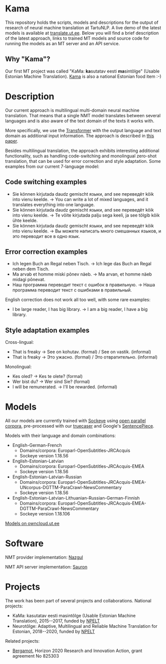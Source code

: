 # Kama

This repository holds the scripts, models and descriptions for the output of research of neural machine translation at TartuNLP. A live demo of the latest models is available at [translate.ut.ee](https://translate.ut.ee). Below you will find a brief description of the latest approach, links to trained MT models and source code for running the models as an MT server and an API service.

## Why "Kama"?
Our first MT project was called "KaMa: **ka**sutatav eesti **ma**sintõlge" (Usable Estonian Machine Translation). [Kama](https://en.wikipedia.org/wiki/Kama_(food)) is also a national Estonian food item :-)

# Description

Our current approach is multilingual multi-domain neural machine translation. That means that a single NMT model translates between several languages and is also aware of the text domain of the texts it works with.

More specifically, we use the [Transformer](https://papers.nips.cc/paper/7181-attention-is-all-you-need.pdf) with the output language and text domain as additional input information. The approach is described in [this paper](https://www.aclweb.org/anthology/W19-5342.pdf).

Besides multilingual translation, the approach exhibits interesting additional functionality, such as handling code-switching and monolingual zero-shot translation, that can be used for error correction and style adaptation. Some examples from our current 7-language model:

## Code switching examples

* Sie können kirjutada daudz gemischt языки, and see переведёт kõik into vienu keelde. -> You can write a lot of mixed languages, and it translates everything into one language.
* Sie können kirjutada daudz gemischt языки, and see переведёт kõik into vienu keelde. -> Te võite kirjutada palju sega keeli, ja see tõlgib kõik ühte keelde.
* Sie können kirjutada daudz gemischt языки, and see переведёт kõik into vienu keelde. -> Вы можете написать много смешанных языков, и это переводит все в одно язык.

## Error correction examples

* Ich legen Buch an Regal neben Tisch. -> Ich lege das Buch an Regal neben dem Tisch.
* Ma arvab et homme miski põnev näeb. -> Ma arvan, et homme näeb midagi põnevat.
* Наш программа переводит текст с ошибок в правильную. -> Наша программа переводит текст с ошибками в правильный.

English correction does not work all too well, with some rare examples:
* I be large reader, I has big library. -> I am a big reader, I have a big library.

## Style adaptation examples

Cross-lingual:
* That is freaky -> See on kohutav. (formal) / See on vastik. (informal)
* That is freaky -> Это ужасно. (formal) / Это отвратительно. (informal)

Monolingual:
* Kes oled? -> Kes te olete? (formal)
* Wer bist du? -> Wer sind Sie? (formal)
* I will be remunerated. -> I'll be rewarded. (informal)

# Models

All our models are currently trained with [Sockeye](https://github.com/awslabs/sockeye) using [open parallel corpora](http://opus.nlpl.eu/), pre-processed with our [truecaser](https://github.com/tartunlp/truecaser) and Google's [SentencePiece](https://github.com/google/sentencepiece).

Models with their language and domain combinations:

* English-German-French
  * Domains/corpora: Europarl-OpenSubtitles-JRCAcquis
  * Sockeye version 1.18.56
* English-Estonian-Latvian
  * Domains/corpora: Europarl-OpenSubtitles-JRCAcquis-EMEA
  * Sockeye version 1.18.56
* English-Estonian-Latvian-Russian
  * Domains/corpora: Europarl-OpenSubtitles-JRCAcquis-EMEA-UNcorpus-DGTTM-ParaCrawl-NewsCommentary
  * Sockeye version 1.18.56
* English-Estonian-Latvian-Lithuanian-Russian-German-Finnish
  * Domains/corpora: Europarl-OpenSubtitles-JRCAcquis-EMEA-DGTTM-ParaCrawl-NewsCommentary
  * Sockeye version 1.18.106

[Models on owncloud.ut.ee](https://owncloud.ut.ee/owncloud/index.php/s/sq9FebWmBNe9JGZ)

# Software

NMT provider implementation: [Nazgul](https://github.com/TartuNLP/nazgul)

NMT API server implementation: [Sauron](https://github.com/TartuNLP/sauron)

# Projects

The work has been part of several projects and collaborations. National projects:
* KaMa: kasutatav eesti masintõlge (Usable Estonian Machine Translation), 2015--2017, funded by [NPELT](http://keeletehnoloogia.ee)
* Neurotõlge: Adaptive, Multilingual and Reliable Machine Translation for Estonian, 2018--2020, funded by [NPELT](http://keeletehnoloogia.ee)

Related projects:
* [Bergamot](https://browser.mt/), Horizon 2020 Research and Innovation Action, grant agreement No 825303
